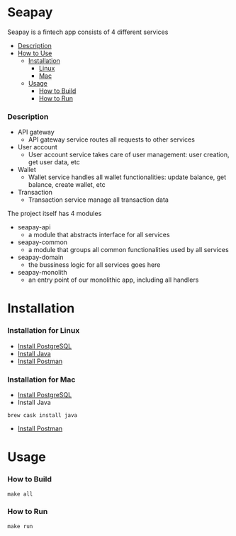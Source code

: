 # Seapay

Seapay is a fintech app consists of 4 different services

- [Description](#description)
- [How to Use](#how-to-use)
  - [Installation](#installation)
    - [Linux](#installation-for-linux)
    - [Mac](#installation-for-mac)
  - [Usage](#how-to-use)
    - [How to Build](#how-to-build)
    - [How to Run](#how-to-run)

### Description

- API gateway
  - API gateway service routes all requests to other services
- User account
  - User account service takes care of user management: user creation, get user data, etc
- Wallet
  - Wallet service handles all wallet functionalities: update balance, get balance, create wallet, etc
- Transaction
  - Transaction service manage all transaction data

The project itself has 4 modules

- seapay-api
  - a module that abstracts interface for all services
- seapay-common
  - a module that groups all common functionalities used by all services
- seapay-domain
  - the bussiness logic for all services goes here
- seapay-monolith
  - an entry point of our monolithic app, including all handlers

# Installation

### Installation for Linux

- [Install PostgreSQL](https://tecadmin.net/install-postgresql-server-on-ubuntu/)
- [Install Java](https://thishosting.rocks/install-java-ubuntu/)
- [Install Postman](https://www.getpostman.com/)

### Installation for Mac

- [Install PostgreSQL](https://www.robinwieruch.de/postgres-sql-macos-setup/)
- Install Java

```
brew cask install java
```

- [Install Postman](https://www.getpostman.com/)

# Usage

### How to Build

```
make all
```

### How to Run

```
make run
```

